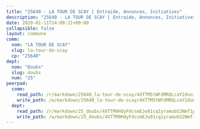```yaml
---
title: "25640 - LA TOUR DE SCAY | Entraide, Annonces, Initiatives"
description: "25640 - LA TOUR DE SCAY | Entraide, Annonces, Initiatives"
date: 2020-01-11T14:09:21+09:00
collapsible: false
layout: commune
comm:
  nom: "LA TOUR DE SCAY"
  slug: la-tour-de-scay
  cp: "25640"
dept:
  nom: "Doubs"
  slug: doubs
  num: "25"
peerpad:
  comm:
    read_path: /r/markdown/25640_la-tour-de-scay/4XTTM5tWFdMRQLcaY2dunJ3Mod87Tf7gZUwxVYeE7YZ5SNjLt
    write_path: /w/markdown/25640_la-tour-de-scay/4XTTM5tWFdMRQLcaY2dunJ3Mod87Tf7gZUwxVYeE7YZ5SNjLt-K3TgUUK2T7rqzQFrMSXqVe4asZC2H6DorC3Ct53Sid2x7cqm7XEzw9TJRycB9xxbFEEwnpkEcC1EPt51RTAv4jCoWiKk2jxp1Tv48VoFKt5Fn93MbWsVbYw7JFAEEBJt4K4gsJjz
  dept:
    read_path: /r/markdown/25_doubs/4XTTM9HdyFdcsmEJw91cq1yramubS2Nmf1ps2s84xcMxY74Zv
    write_path: /w/markdown/25_doubs/4XTTM9HdyFdcsmEJw91cq1yramubS2Nmf1ps2s84xcMxY74Zv-K3TgURza6A4QY75MscA2g52nUX9tjMQaHW9mgBSgyRKNNp3M6gkaXA9iDDtpbSx22mTSZbQLYS1izbwsznz8e9u5BERCmGKxZ379xV2nAaDe1bGyxrjytc7G1EcbGtknRFYQ1Lxp
---
```


